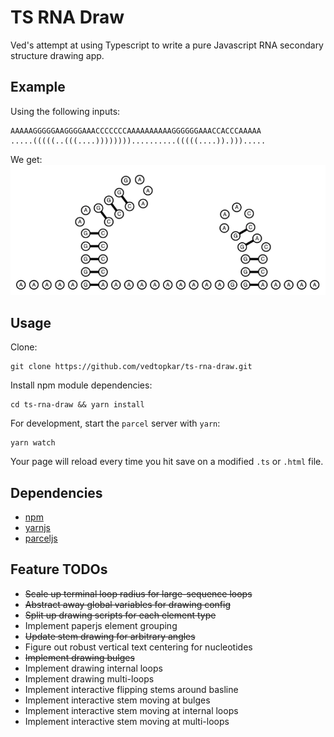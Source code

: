 # TS RNA Draw

Ved's attempt at using Typescript to write a pure Javascript RNA secondary structure drawing app.

## Example

Using the following inputs:

```
AAAAAGGGGGAAGGGGAAACCCCCCCAAAAAAAAAAGGGGGGAAACCACCCAAAAA
.....(((((..(((....))))))))..........(((((....)).))).....
```

We get:
![ts-rna-draw-example](img/ts-rna-draw-example.png)

## Usage

Clone:
```
git clone https://github.com/vedtopkar/ts-rna-draw.git
```

Install npm module dependencies:
```
cd ts-rna-draw && yarn install
```

For development, start the `parcel` server with `yarn`:
```
yarn watch
```
Your page will reload every time you hit save on a modified `.ts` or `.html` file.

## Dependencies

- [npm](https://www.npmjs.com/get-npm)
- [yarnjs](https://yarnpkg.com/)
- [parceljs](https://parceljs.org/)

## Feature TODOs

- ~~Scale up terminal loop radius for large-sequence loops~~
- ~~Abstract away global variables for drawing config~~
- ~~Split up drawing scripts for each element type~~
- Implement paperjs element grouping
- ~~Update stem drawing for arbitrary angles~~
- Figure out robust vertical text centering for nucleotides
- ~~Implement drawing bulges~~
- Implement drawing internal loops
- Implement drawing multi-loops
- Implement interactive flipping stems around basline
- Implement interactive stem moving at bulges
- Implement interactive stem moving at internal loops
- Implement interactive stem moving at multi-loops